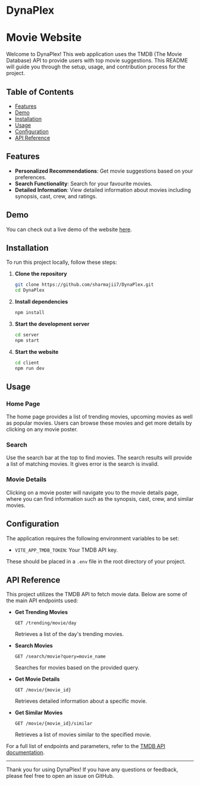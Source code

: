 # DynaPlex
# Movie Website

Welcome to DynaPlex! This web application uses the TMDB (The Movie Database) API to provide users with top movie suggestions. This README will guide you through the setup, usage, and contribution process for the project.

## Table of Contents

- [Features](#features)
- [Demo](#demo)
- [Installation](#installation)
- [Usage](#usage)
- [Configuration](#configuration)
- [API Reference](#api-reference)

## Features

- **Personalized Recommendations**: Get movie suggestions based on your preferences.
- **Search Functionality**: Search for your favourite movies.
- **Detailed Information**: View detailed information about movies including synopsis, cast, crew, and ratings.

## Demo

You can check out a live demo of the website [here](https://dynaplex.vercel.app).

## Installation

To run this project locally, follow these steps:

1. **Clone the repository**
   ```sh
   git clone https://github.com/sharmajii7/DynaPlex.git
   cd DynaPlex
   ```

2. **Install dependencies**
   ```sh
   npm install
   ```

3. **Start the development server**
   ```sh
   cd server
   npm start
   ```

4. **Start the website**
   ```sh
   cd client
   npm run dev
   ```

## Usage

### Home Page
The home page provides a list of trending movies, upcoming movies as well as popular movies. Users can browse these movies and get more details by clicking on any movie poster.

### Search
Use the search bar at the top to find movies. The search results will provide a list of matching movies. It gives error is the search is invalid.

### Movie Details
Clicking on a movie poster will navigate you to the movie details page, where you can find information such as the synopsis, cast, crew, and similar movies.

## Configuration

The application requires the following environment variables to be set:

- `VITE_APP_TMDB_TOKEN`: Your TMDB API key.

These should be placed in a `.env` file in the root directory of your project.

## API Reference

This project utilizes the TMDB API to fetch movie data. Below are some of the main API endpoints used:

- **Get Trending Movies**
  ```http
  GET /trending/movie/day
  ```
  Retrieves a list of the day's trending movies.

- **Search Movies**
  ```http
  GET /search/movie?query=movie_name
  ```
  Searches for movies based on the provided query.

- **Get Movie Details**
  ```http
  GET /movie/{movie_id}
  ```
  Retrieves detailed information about a specific movie.

- **Get Similar Movies**
  ```http
  GET /movie/{movie_id}/similar
  ```
  Retrieves a list of movies similar to the specified movie.

For a full list of endpoints and parameters, refer to the [TMDB API documentation](https://developers.themoviedb.org/3).

---

Thank you for using DynaPlex! If you have any questions or feedback, please feel free to open an issue on GitHub.
